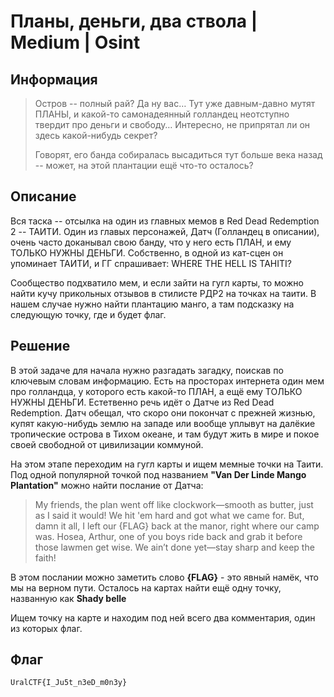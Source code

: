 # Планы, деньги, два ствола | Medium | Osint

## Информация

>Остров -- полный рай? Да ну вас… Тут уже давным-давно мутят ПЛАНЫ, и какой-то самонадеянный голландец неотступно твердит про деньги и свободу… Интересно, не припрятал ли он здесь какой-нибудь секрет?
>
>Говорят, его банда собиралась высадиться тут больше века назад -- может, на этой плантации ещё что-то осталось?

## Описание

Вся таска -- отсылка на один из главных мемов в Red Dead Redemption 2 -- ТАИТИ. Один из главых персонажей, Датч (Голландец в описании), очень часто доканывал свою банду, что у него есть ПЛАН, и ему ТОЛЬКО НУЖНЫ ДЕНЬГИ. Собственно, в одной из кат-сцен он упоминает ТАИТИ, и ГГ спрашивает: WHERE THE HELL IS TAHITI?

Сообщество подхватило мем, и если зайти на гугл карты, то можно найти кучу прикольных отзывов в стилисте РДР2 на точках на таити. В нашем случае нужно найти плантацию манго, а там подсказку на следующую точку, где и будет флаг.

## Решение

В этой задаче для начала нужно разгадать загадку, поискав по ключевым словам информацию. Есть на просторах интернета один мем про голландца, у которого есть какой-то ПЛАН, а ещё ему ТОЛЬКО НУЖНЫ ДЕНЬГИ. Естетвенно речь идёт о Датче из Red Dead Redemption. Датч обещал, что скоро они покончат с прежней жизнью, купят какую-нибудь землю на западе или вообще уплывут на далёкие тропические острова в Тихом океане, и там будут жить в мире и покое своей свободной от цивилизации коммуной.

На этом этапе переходим на гугл карты и ищем мемные точки на Таити. Под одной популярной точкой под названием **"Van Der Linde Mango Plantation"** можно найти послание от Датча:

>My friends, the plan went off like clockwork—smooth as butter, just as I said it would! We hit 'em hard and got what we came for. But, damn it all, I left our {FLAG} back at the manor, right where our camp was. Hosea, Arthur, one of you boys ride back and grab it before those lawmen get wise. We ain’t done yet—stay sharp and keep the faith!

В этом послании можно заметить слово **{FLAG}** - это явный намёк, что мы на верном пути. Осталось на картах найти ещё одну точку, названную как **Shady belle**

Ищем точку на карте и находим под ней всего два комментария, один из которых флаг.

## Флаг

`UralCTF{I_Ju5t_n3eD_m0n3y}`
